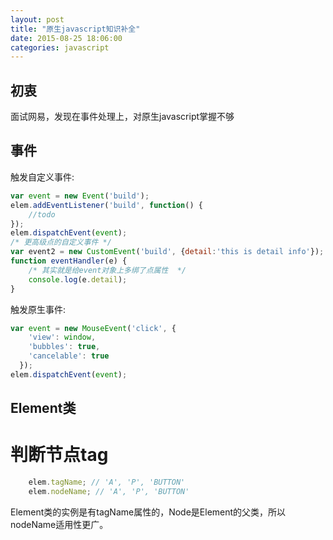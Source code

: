 ```yaml
---
layout: post
title: "原生javascript知识补全"
date: 2015-08-25 18:06:00
categories: javascript
---
```


## 初衷

面试网易，发现在事件处理上，对原生javascript掌握不够

## 事件

触发自定义事件:

```javascript
var event = new Event('build');
elem.addEventListener('build', function() {
    //todo
});
elem.dispatchEvent(event);
/* 更高级点的自定义事件 */
var event2 = new CustomEvent('build', {detail:'this is detail info'});
function eventHandler(e) {
    /* 其实就是给event对象上多绑了点属性  */
    console.log(e.detail);
}
```

触发原生事件:

```javascript
var event = new MouseEvent('click', {
    'view': window,
    'bubbles': true,
    'cancelable': true
  });
elem.dispatchEvent(event);
```

## Element类

# 判断节点tag

```javascript
    elem.tagName; // 'A', 'P', 'BUTTON'
    elem.nodeName; // 'A', 'P', 'BUTTON'
```

Element类的实例是有tagName属性的，Node是Element的父类，所以nodeName适用性更广。

